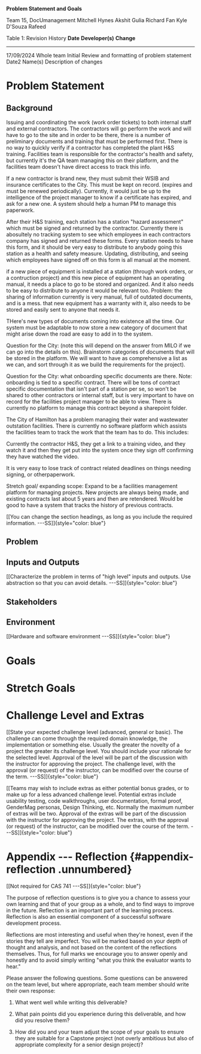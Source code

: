 
**Problem Statement and Goals**

Team 15, DocUmanagement
Mitchell Hynes
Akshit Gulia
Richard Fan
Kyle D'Souza
Rafeed 

Table 1: Revision History
  **Date**   **Developer(s)**   **Change**
  ---------- ------------------ ------------------------
  17/09/2024      Whole team    Initial Review and formatting of problem statement
  Date2      Name(s)            Description of changes
  
# Problem Statement

## Background
Issuing and coordinating the work (work order tickets) to both internal staff and external contractors. The contractors will go perform the work and will have to go to the site and in order to be there, there is a number of preliminary documents and training that must be performed first. There is no way to quickly verify if a contractor has completed the plant H&S training. Facilities team is responsible for the contractor's health and safety, but currently it's the QA team managing this on their platform, and the facilities team doesn't have direct access to track this info.

If a new contractor is brand new, they must submit their WSIB and insurance certificates to the City. This must be kept on record. (expires and must be renewed periodically). Currently, it would just be up to the intelligence of the project manager to know if a certificate has expired, and ask for a new one. A system should help a human PM to manage this paperwork.

After their H&S training, each station has a station "hazard assessment" which must be signed and returned by the contractor. Currently there is abosultely no tracking system to see which employees in each contractors company has signed and returned these forms. Every station needs to have this form, and it should be very easy to distribute to anybody going this station as a health and safety measure. Updating, distributing, and seeing which employees have signed off on this form is all manual at the moment.

if a new piece of equipment is installed at a station (through work orders, or a contruction project) and this new piece of equipment has an operating manual, it needs a place to go to be stored and organized. And it also needs to be easy to distribute to anyone it would be relevant too. Problem: the sharing of information currently is very manual, full of outdated documents, and is a mess. that new equipment has a warranty with it, also needs to be stored and easily sent to anyone that needs it.

THere's new types of documents coming into existence all the time. Our system must be adaptable to now store a new category of document that might arise down the road are easy to add in to the system.

Question for the City: (note this will depend on the answer from MILO if we can go into the details on this). Brainstorm categories of documents that will be stored in the platform. We will want to have as comprehensive a list as we can, and sort through it as we build the requirements for the project).

Question for the City: what onboarding specific documents are there. Note: onboarding is tied to a specific contract. There will be tons of contract specific documentation that isn't part of a station per se, so won't be shared to other contractors or internal staff, but is very important to have on record for the facilities project manager to be able to view. There is currently no platform to manage this contract beyond a sharepoint folder.

The City of Hamilton has a problem managing their water and wastewater outstation facilities. There is currently no software platform which assists the facilities team to track the work that the team has to do.
This includes:


Currently the contractor H&S, they get a link to a training video, and they watch it and then they get put into the system once they sign off confirming they have watched the video. 

It is very easy to lose track of contract related deadlines on things needing signing, or otherpaperwork. 

Stretch goal/ expanding scope: Expand to be a facilities management platform for managing projects. New projects are always being made, and existing contracts last about 5 years and then are retendered. Would be good to have a system that tracks the history of previous contracts.

[\[You can change the section headings, as long as you include the
required information. ---SS\]]{style="color: blue"}

## Problem

## Inputs and Outputs

[\[Characterize the problem in terms of "high level" inputs and outputs.
Use abstraction so that you can avoid details.
---SS\]]{style="color: blue"}

## Stakeholders

## Environment

[\[Hardware and software environment ---SS\]]{style="color: blue"}

# Goals

# Stretch Goals

# Challenge Level and Extras

[\[State your expected challenge level (advanced, general or basic). The
challenge can come through the required domain knowledge, the
implementation or something else. Usually the greater the novelty of a
project the greater its challenge level. You should include your
rationale for the selected level. Approval of the level will be part of
the discussion with the instructor for approving the project. The
challenge level, with the approval (or request) of the instructor, can
be modified over the course of the term. ---SS\]]{style="color: blue"}

[\[Teams may wish to include extras as either potential bonus grades, or
to make up for a less advanced challenge level. Potential extras include
usability testing, code walkthroughs, user documentation, formal proof,
GenderMag personas, Design Thinking, etc. Normally the maximum number of
extras will be two. Approval of the extras will be part of the
discussion with the instructor for approving the project. The extras,
with the approval (or request) of the instructor, can be modified over
the course of the term. ---SS\]]{style="color: blue"}

# Appendix --- Reflection {#appendix-reflection .unnumbered}

[\[Not required for CAS 741 ---SS\]]{style="color: blue"}

The purpose of reflection questions is to give you a chance to assess
your own learning and that of your group as a whole, and to find ways to
improve in the future. Reflection is an important part of the learning
process. Reflection is also an essential component of a successful
software development process.

Reflections are most interesting and useful when they're honest, even if
the stories they tell are imperfect. You will be marked based on your
depth of thought and analysis, and not based on the content of the
reflections themselves. Thus, for full marks we encourage you to answer
openly and honestly and to avoid simply writing "what you think the
evaluator wants to hear."

Please answer the following questions. Some questions can be answered on
the team level, but where appropriate, each team member should write
their own response:

1.  What went well while writing this deliverable?

2.  What pain points did you experience during this deliverable, and how
    did you resolve them?

3.  How did you and your team adjust the scope of your goals to ensure
    they are suitable for a Capstone project (not overly ambitious but
    also of appropriate complexity for a senior design project)?

